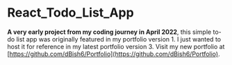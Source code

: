 # React_Todo_List_App
**A very early project from my coding journey in April 2022**, this simple to-do list app was originally featured in my portfolio version 1. I just wanted to host it for reference in my latest portfolio version 3. Visit my new portfolio at [https://github.com/dBish6/Portfolio](https://github.com/dBish6/Portfolio).
